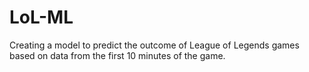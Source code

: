 # LoL-ML
Creating a model to predict the outcome of League of Legends games based on data from the first 10 minutes of the game.
